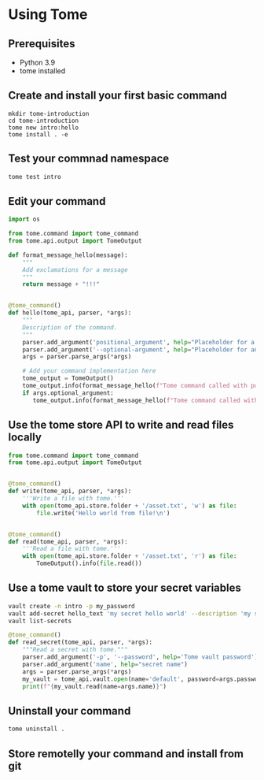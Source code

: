 # Using Tome

## Prerequisites

- Python 3.9
- tome installed

## Create and install your first basic command

```
mkdir tome-introduction
cd tome-introduction
tome new intro:hello
tome install . -e
```

## Test your commnad namespace

```sh
tome test intro
```

## Edit your command

```py
import os

from tome.command import tome_command
from tome.api.output import TomeOutput

def format_message_hello(message):
    """
    Add exclamations for a message
    """
    return message + "!!!"


@tome_command()
def hello(tome_api, parser, *args):
    """
    Description of the command.
    """
    parser.add_argument('positional_argument', help="Placeholder for a positional argument")
    parser.add_argument('--optional-argument', help="Placeholder for an optional argument")
    args = parser.parse_args(*args)

    # Add your command implementation here
    tome_output = TomeOutput()
    tome_output.info(format_message_hello(f"Tome command called with positional argument: {args.positional_argument}"))
    if args.optional_argument:
       tome_output.info(format_message_hello(f"Tome command called with optional argument: {args.optional_argument}"))
```

## Use the tome store API to write and read files locally

```py
from tome.command import tome_command
from tome.api.output import TomeOutput


@tome_command()
def write(tome_api, parser, *args):
    '''Write a file with tome.'''
    with open(tome_api.store.folder + '/asset.txt', 'w') as file:
        file.write('Hello world from file!\n')


@tome_command()
def read(tome_api, parser, *args):
    '''Read a file with tome.'''
    with open(tome_api.store.folder + '/asset.txt', 'r') as file:
        TomeOutput().info(file.read())
```

## Use a tome vault to store your secret variables

```sh
vault create -n intro -p my_password
vault add-secret hello_text 'my secret hello world' --description 'my secret hello text' -nv intro -p my_password
vault list-secrets
```

```py
@tome_command()
def read_secret(tome_api, parser, *args):
    """Read a secret with tome."""
    parser.add_argument('-p', '--password', help='Tome vault password')
    parser.add_argument('name', help="secret name")
    args = parser.parse_args(*args)
    my_vault = tome_api.vault.open(name='default', password=args.password)
    print(f"{my_vault.read(name=args.name)}")
```

## Uninstall your command

```sh
tome uninstall .
```

## Store remotelly your command and install from git